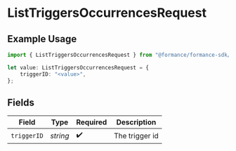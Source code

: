 # ListTriggersOccurrencesRequest

## Example Usage

```typescript
import { ListTriggersOccurrencesRequest } from "@formance/formance-sdk/sdk/models/operations";

let value: ListTriggersOccurrencesRequest = {
    triggerID: "<value>",
};
```

## Fields

| Field              | Type               | Required           | Description        |
| ------------------ | ------------------ | ------------------ | ------------------ |
| `triggerID`        | *string*           | :heavy_check_mark: | The trigger id     |